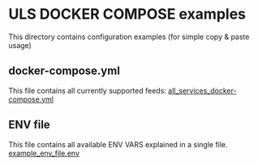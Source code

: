 # ULS DOCKER COMPOSE examples
This directory contains configuration examples (for simple copy & paste usage)

## docker-compose.yml
This file contains all currently supported feeds: [all_services_docker-compose.yml](all_services_docker-compose.yml)

## ENV file
This file contains all available ENV VARS explained in a single file.
[example_env_file.env](example_env_file.env)